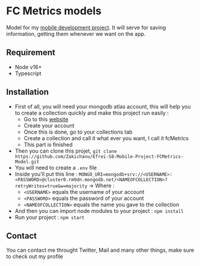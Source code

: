 # FC Metrics models

Model for my [mobile development project](https://github.com/Zakichanu/Efrei-S8-Mobile-Project-FCMetrics). It will serve for saving information, getting them whenever we want on the app.

## Requirement

- Node v16+
- Typescript

## Installation

- First of all, you will need your mongodb atlas account, this will help you to create a collection quickly and make this project run easily :
  - Go to this [website](https://account.mongodb.com/account/login?n=%2Fv2%2F61ef08fb3ceace1d08fff0f8&nextHash=%23metrics%2FreplicaSet%2F61ef0a966e75d26f1150ea65%2Fexplorer%2FfcMetrics%2FuserInformation%2Ffind)
  - Create your account
  - Once this is done, go to your collections tab
  - Create a collection and call it what ever you want, I call it fcMetrics
  - This part is finished
- Then you can clone this projet, ```git clone https://github.com/Zakichanu/Efrei-S8-Mobile-Project-FCMetrics-Model.git```
- You will need to create a ```.env``` file
- Inside you'll put this line  : ```MONGO_URI=mongodb+srv://<USERNAME>:<PASSWORD>@cluster0.rm9dn.mongodb.net/<NAMEOFCOLLECTION>?retryWrites=true&w=majority``` -> Where  : 
  - ```<USERNAME>``` equals the username of your account
  - ```<PASSWORD>``` equals the password of your account
  - ```<NAMEOFCOLLECTION>``` equals the name you gave to the collection
- And then you can import node modules to your project : ```npm install```
- Run your project : ```npm start```


## Contact

You can contact me throught Twitter, Mail and many other things, make sure to check out my profile
